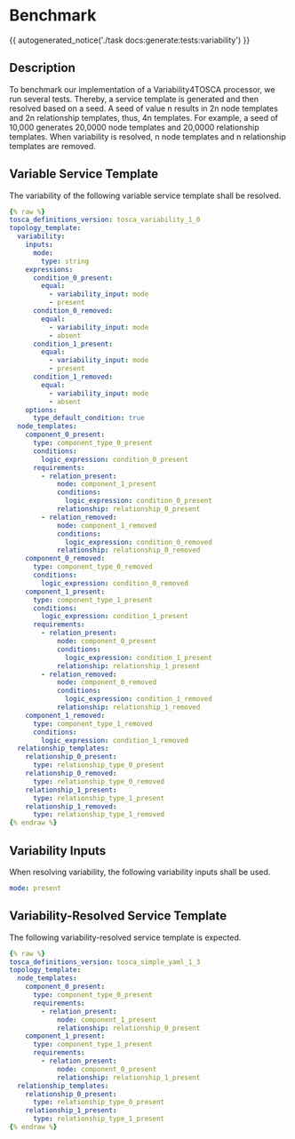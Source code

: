 # Benchmark

{{ autogenerated_notice('./task docs:generate:tests:variability') }}

## Description

To benchmark our implementation of a Variability4TOSCA processor, we run several tests. Thereby, a service template is generated and then resolved based on a seed. A seed of value n results in 2n node templates and 2n relationship templates, thus, 4n templates. For example, a seed of 10,000 generates 20,0000 node templates and 20,0000 relationship templates. When variability is resolved, n node templates and n relationship templates are removed.

## Variable Service Template

The variability of the following variable service template shall be resolved.

```yaml linenums="1"
{% raw %}
tosca_definitions_version: tosca_variability_1_0
topology_template:
  variability:
    inputs:
      mode:
        type: string
    expressions:
      condition_0_present:
        equal:
          - variability_input: mode
          - present
      condition_0_removed:
        equal:
          - variability_input: mode
          - absent
      condition_1_present:
        equal:
          - variability_input: mode
          - present
      condition_1_removed:
        equal:
          - variability_input: mode
          - absent
    options:
      type_default_condition: true
  node_templates:
    component_0_present:
      type: component_type_0_present
      conditions:
        logic_expression: condition_0_present
      requirements:
        - relation_present:
            node: component_1_present
            conditions:
              logic_expression: condition_0_present
            relationship: relationship_0_present
        - relation_removed:
            node: component_1_removed
            conditions:
              logic_expression: condition_0_removed
            relationship: relationship_0_removed
    component_0_removed:
      type: component_type_0_removed
      conditions:
        logic_expression: condition_0_removed
    component_1_present:
      type: component_type_1_present
      conditions:
        logic_expression: condition_1_present
      requirements:
        - relation_present:
            node: component_0_present
            conditions:
              logic_expression: condition_1_present
            relationship: relationship_1_present
        - relation_removed:
            node: component_0_removed
            conditions:
              logic_expression: condition_1_removed
            relationship: relationship_1_removed
    component_1_removed:
      type: component_type_1_removed
      conditions:
        logic_expression: condition_1_removed
  relationship_templates:
    relationship_0_present:
      type: relationship_type_0_present
    relationship_0_removed:
      type: relationship_type_0_removed
    relationship_1_present:
      type: relationship_type_1_present
    relationship_1_removed:
      type: relationship_type_1_removed
{% endraw %}
```

## Variability Inputs

When resolving variability, the following variability inputs shall be used.

```yaml linenums="1"
mode: present
```



## Variability-Resolved Service Template

The following variability-resolved service template is expected.

```yaml linenums="1"
{% raw %}
tosca_definitions_version: tosca_simple_yaml_1_3
topology_template:
  node_templates:
    component_0_present:
      type: component_type_0_present
      requirements:
        - relation_present:
            node: component_1_present
            relationship: relationship_0_present
    component_1_present:
      type: component_type_1_present
      requirements:
        - relation_present:
            node: component_0_present
            relationship: relationship_1_present
  relationship_templates:
    relationship_0_present:
      type: relationship_type_0_present
    relationship_1_present:
      type: relationship_type_1_present
{% endraw %}
```

